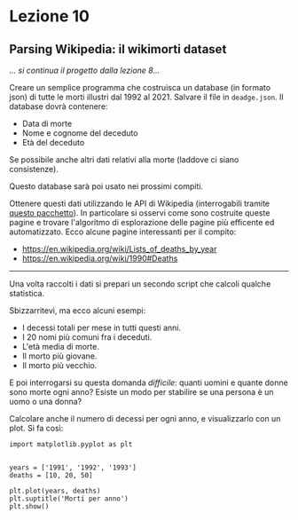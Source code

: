 # Lezione 10
## Parsing Wikipedia: il wikimorti dataset

*... si continua il progetto dalla lezione 8...*

Creare un semplice programma che costruisca un database (in formato json) di tutte le morti illustri dal 1992 al 2021. Salvare il file in `deadge.json`. Il database dovrà contenere: 

- Data di morte
- Nome e cognome del deceduto
- Età del deceduto

Se possibile anche altri dati relativi alla morte (laddove ci siano consistenze).

Questo database sarà poi usato nei prossimi compiti.

Ottenere questi dati utilizzando le API di Wikipedia (interrogabili tramite [questo pacchetto](https://pypi.org/project/Wikipedia-API/)). 
In particolare si osservi come sono costruite queste pagine e trovare l'algoritmo di esplorazione delle pagine più efficente ed automatizzato. Ecco alcune pagine interessanti per il compito:

- https://en.wikipedia.org/wiki/Lists_of_deaths_by_year
- https://en.wikipedia.org/wiki/1990#Deaths

----------

Una volta raccolti i dati si prepari un secondo script che calcoli qualche statistica.

Sbizzarritevi, ma ecco alcuni esempi:

- I decessi totali per mese in tutti questi anni.
- I 20 nomi più comuni fra i deceduti.
- L'età media di morte.
- Il morto più giovane.
- Il morto più vecchio.

E poi interrogarsi su questa domanda *difficile*: quanti uomini e quante donne sono morte ogni anno? Esiste un modo per stabilire se una persona è un uomo o una donna? 


Calcolare anche il numero di decessi per ogni anno, e visualizzarlo con un plot. Si fa così:

```
import matplotlib.pyplot as plt


years = ['1991', '1992', '1993']
deaths = [10, 20, 50]

plt.plot(years, deaths)
plt.suptitle('Morti per anno')
plt.show()
```


&nbsp;

